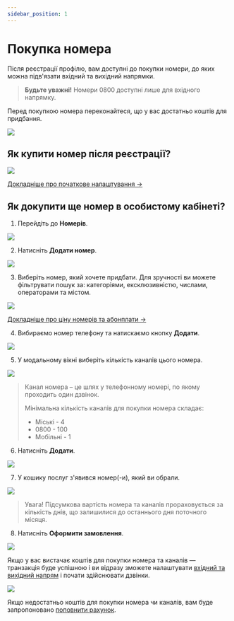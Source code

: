 ```yaml
---
sidebar_position: 1
---
```


# Покупка номера

Після реєстрації профілю, вам доступні до покупки номери, до яких можна підв'язати вхідний та вихідний напрямки.

> **Будьте уважні!** Номери 0800 доступні лише для вхідного напрямку.

Перед покупкою номера переконайтеся, що у вас достатньо коштів для придбання.

![](../img/authorization/line.svg)

## Як купити номер після реєстрації?

![](../img/call-processing/i-numbers-2.svg)

[Докладніше про початкове налаштування →](/step-by-step-project-setup)

## Як докупити ще номер в особистому кабінеті?

1. Перейдіть до **Номерів**.

![](../img/call-processing/i-numbers-4.svg)

2. Натисніть **Додати номер**. 

![](../img/call-processing/i-numbers-5.svg)

3. Виберіть номер, який хочете придбати. Для зручності ви можете фільтрувати пошук за: категоріями, ексклюзивністю, числами, операторами та містом.

![](../img/call-processing/i-numbers-6.svg)

[Докладніше про ціну номерів та абонплати →](price-number.md)

4. Вибираємо номер телефону та натискаємо кнопку **Додати**.

![](../img/call-processing/i-numbers-7.svg)

5. У модальному вікні виберіть кількість каналів цього номера.

![](../img/call-processing/i-numbers-8.svg)

> Канал номера – це шлях у телефонному номері, по якому проходить один дзвінок.
>
> Мінімальна кількість каналів для покупки номера складає:
> - Міські - 4
> - 0800 - 100
> - Мобільні - 1

6. Натисніть **Додати**.

![](../img/call-processing/i-numbers-9.svg)

7. У кошику послуг з'явився номер(-и), який ви обрали.

![](../img/call-processing/i-numbers-10.svg)

> Увага! Підсумкова вартість номера та каналів прораховується за кількість днів, що залишилися до останнього дня поточного місяця.

8. Натисніть **Оформити замовлення**.

![](../img/call-processing/i-numbers-11.svg)

Якщо у вас вистачає коштів для покупки номера та каналів — транзакція буде успішною і ви відразу зможете налаштувати [вхідний та вихідний напрям](/numbers/settings-number) і почати здійснювати дзвінки.

![](../img/call-processing/i-numbers-12.svg)

Якщо недостатньо коштів для покупки номера чи каналів, вам буде запропоновано [поповнити рахунок](/finance/refill/bank-card).